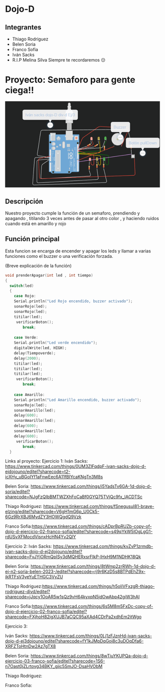 # Dojo-D
## Integrantes 
- Thiago Rodriguez
- Belen Soria
- Franco Sofia
- Iván Sacks
- R.I.P Melina Silva Siempre te recordaremos 😔

# Proyecto: Semaforo para gente ciega!!
![Tinkercad](./img/imagen.jpg)


## Descripción
Nuestro proyecto cumple la función de un semaforo, prendiendo y apagando , titilando 3 veces antes de pasar al otro color , y haciendo ruidos cuando está en amarillo y rojo

## Función principal
Esta funcion se encarga de encender y apagar los leds y llamar a varias funciones como el buzzer o una verificación forzada.

(Breve explicación de la función)

~~~ C (lenguaje en el que esta escrito)
void prenderApagar(int led , int tiempo)
{
  switch(led)
  {
    case Rojo:
    Serial.println("Led Rojo encendido, buzzer activado");
	sonarRojo(led);
    sonarRojo(led);
    titilar(led);
     verificarBoton();
     	break;
    
    case Verde:
    Serial.println("Led verde encendido");
	digitalWrite(led, HIGH);
    delay(Tiempoverde);
    delay(2000);
    titilar(led);
    titilar(led);
    titilar(led); 
     verificarBoton();
   		break;
      
    case Amarillo:
    Serial.println("Led Amarillo encendido, buzzer activado");
	sonarRojo(led);
  	sonarAmarillo(led);
    delay(600);
    sonarAmarillo(led);
    delay(600);
    sonarAmarillo(led);  
    delay(600);
     verificarBoton();
  		break;
  }
~~~

  Links al proyecto:
  Ejercicio 1:
  Iván Sacks: https://www.tinkercad.com/things/0UM3ZlFqdpF-ivan-sacks-dojo-d-ejdojouno/editel?sharecode=t2-icXHy_uBGoIYf1aFnwEec6A11fBIYcaKNgTn3M8s
  
  Belen Soria: https://www.tinkercad.com/things/i5YadsTv6GA-1d-dojo-d-soria/editel?sharecode=NJgFzQIbBMTWZXhFoCaBf0GYQ75TVjQc9fx_lACDTSc
  
  Thiago Rodriguez: https://www.tinkercad.com/things/fSnegusuI81-brave-elzing/editel?sharecode=V6gH1mG6p_U0Ck5-6Gz9RrXBJ6MydZY3HOWQgdQ9Vzk
  
  Franco Sofia:https://www.tinkercad.com/things/cADprBpRUZb-copy-of-dojo-d-ejercicio-02-franco-sofia/editel?sharecode=s49qYkW5lOgLgG1-rdUSvXFMocdVisnxHcHN4Yv2QlY

  Ejercicio 2:
  Iván Sacks: https://www.tinkercad.com/things/kvZvP1zrmdb-ivan-sacks-dojo-d-ej2dojouno/editel?sharecode=FvJYjORmQpISy3dMQHERxsrFIkP-lHxH9M1NDHK18Qk
   
  Belen Soria: https://www.tinkercad.com/things/8tWmp2zrRWh-1d-dojo-d-ej-n2-soria-belen-2023-/editel?sharecode=rj9r6KzD5s8BTPdEhZ9x-ikRTFsV3yeYuETHGC3VyZU
  
  Thiago Rodriguez:https://www.tinkercad.com/things/h5oIiVFxzgR-thiago-rodriguez-divd/editel?sharecode=jJqcy1OoAR5w1sQz9vH64kyxpN5jdOwAbp42giW3hAI
  
  Franco Sofia:https://www.tinkercad.com/things/6s5M8m5FxDc-copy-of-dojo-d-ejercicio-02-franco-sofia/editel?sharecode=FXjhoH82igXUJB7aCQC95aXAd4CDrPa2xdhEm2jtWgo
  
   Ejercicio 3:
   
  Iván Sacks: https://www.tinkercad.com/things/0Lj1zFJznHd-ivan-sacks-dojo-d-ej3dojouno/editel?sharecode=fY1kJMpDqGoj8c3uDOqDfa6-XRFZToHtnDw2Az7gTX8
   
  Belen Soria: https://www.tinkercad.com/things/8wTiuYKUPQa-dojo-d-ejercicio-03-franco-sofia/editel?sharecode=1S6-n7Oast0jZLrtovg34BKY_gjic5SmJO-DsaHVObM 
  
  Thiago Rodriguez:
  
  Franco Sofia:
  
